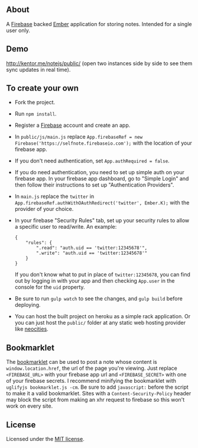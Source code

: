 ## About
A [Firebase](https://www.firebase.com/) backed [Ember](http://emberjs.com/) application for storing notes. Intended for a single user only.

## Demo
http://kentor.me/notejs/public/ (open two instances side by side to see them sync updates in real time).

## To create your own
- Fork the project.
- Run `npm install`.
- Register a [Firebase](https://www.firebase.com/) account and create an app.
- In `public/js/main.js` replace `App.firebaseRef = new Firebase('https://selfnote.firebaseio.com');` with the location of your firebase app.
- If you don't need authentication, set `App.authRequired = false`.
- If you do need authentication, you need to set up simple auth on your firebase app. In your firebase app dashboard, go to "Simple Login" and then follow their instructions to set up "Authentication Providers".
- In `main.js` replace the `twitter` in `App.firebaseRef.authWithOAuthRedirect('twitter', Ember.K);` with the provider of your choice.
- In your firebase "Security Rules" tab, set up your security rules to allow a specific user to read/write. An example:

    ```
    {
        "rules": {
            ".read": "auth.uid == 'twitter:12345678'",
            ".write": "auth.uid == 'twitter:12345678'"
        }
    }
    ```

    If you don't know what to put in place of `twitter:12345678`, you can find out by logging in with your app and then checking `App.user` in the console for the `uid` property.
- Be sure to run `gulp watch` to see the changes, and `gulp build` before deploying.
- You can host the built project on heroku as a simple rack application. Or you can just host the `public/` folder at any static web hosting provider like [neocities](https://neocities.org/).

## Bookmarklet
The [bookmarklet](bookmarklet.js) can be used to post a note whose content is `window.location.href`, the url of the page you're viewing.
Just replace `<FIREBASE_URL>` with your firebase app url and `<FIREBASE_SECRET>` with one of your firebase secrets.
I recommend minifying the bookmarklet with `uglifyjs bookmarklet.js -cm`.
Be sure to add `javascript:` before the script to make it a valid bookmarklet.
Sites with a `Content-Security-Policy` header may block the script from making an xhr request to firebase so this won't work on every site.

## License
Licensed under the [MIT license](LICENSE.txt).
